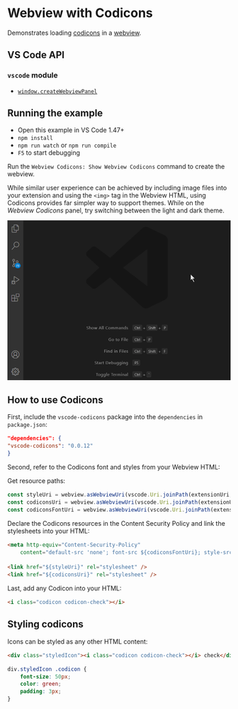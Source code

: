 # Webview with Codicons

Demonstrates loading [codicons](https://github.com/microsoft/vscode-codicons) in a [webview](https://code.visualstudio.com/api/extension-guides/webview).

## VS Code API

### `vscode` module

- [`window.createWebviewPanel`](https://code.visualstudio.com/api/references/vscode-api#window.createWebviewPanel)

## Running the example

- Open this example in VS Code 1.47+
- `npm install`
- `npm run watch` or `npm run compile`
- `F5` to start debugging

Run the `Webview Codicons: Show Webview Codicons` command to create the webview.

While similar user experience can be achieved by including image files into your extension and using the `<img>` tag in the Webview HTML, using Codicons provides far simpler way to support themes. While on the _Webview Codicons_ panel, try switching between the light and dark theme.

![demo](demo.gif)

## How to use Codicons

First, include the `vscode-codicons` package into the `dependencies` in `package.json`:

```json
"dependencies": {
"vscode-codicons": "0.0.12"
}
```

Second, refer to the Codicons font and styles from your Webview HTML:

Get resource paths:

```typescript
const styleUri = webview.asWebviewUri(vscode.Uri.joinPath(extensionUri, 'media', 'styles.css'));
const codiconsUri = webview.asWebviewUri(vscode.Uri.joinPath(extensionUri, 'node_modules', 'vscode-codicons', 'dist', 'codicon.css'));
const codiconsFontUri = webview.asWebviewUri(vscode.Uri.joinPath(extensionUri, 'node_modules', 'vscode-codicons', 'dist', 'codicon.ttf'));
```

Declare the Codicons resources in the Content Security Policy and link the stylesheets into your HTML:

```html
<meta http-equiv="Content-Security-Policy"
	content="default-src 'none'; font-src ${codiconsFontUri}; style-src ${webview.cspSource} ${codiconsUri};">

<link href="${styleUri}" rel="stylesheet" />
<link href="${codiconsUri}" rel="stylesheet" />
```

Last, add any Codicon into your HTML:

```html
<i class="codicon codicon-check"></i>
```

## Styling codicons

Icons can be styled as any other HTML content:

```html
<div class="styledIcon"><i class="codicon codicon-check"></i> check</div>
```

```css
div.styledIcon .codicon {
	font-size: 50px;
	color: green;
	padding: 3px;
}
```
